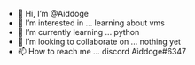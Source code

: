 - 👋 Hi, I’m @Aiddoge
- 👀 I’m interested in ... learning about vms
- 🌱 I’m currently learning ... python
- 💞️ I’m looking to collaborate on ... nothing yet
- 📫 How to reach me ... discord Aiddoge#6347

<!---
Aiddoge/Aiddoge is a ✨ special ✨ repository because its `README.md` (this file) appears on your GitHub profile.
You can click the Preview link to take a look at your changes.
--->
